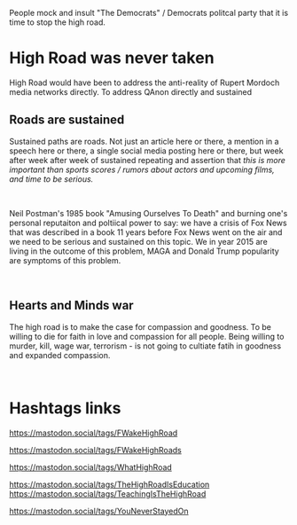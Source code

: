 People mock and insult "The Democrats" / Democrats politcal party that it is time to stop the high road.

# High Road was never taken

High Road would have been to address the anti-reality of Rupert Mordoch media networks directly. To address QAnon directly and sustained

## Roads are sustained

Sustained paths are roads. Not just an article here or there, a mention in a speech here or there, a single social media posting here or there, but week after week after week of sustained repeating and assertion that *this is more important than sports scores / rumors about actors and upcoming films, and time to be serious.*

&nbsp;

Neil Postman's 1985 book "Amusing Ourselves To Death" and burning one's personal reputaiton and poltiical power to say: we have a crisis of Fox News that was described in a book 11 years before Fox News went on the air and we need to be serious and sustained on this topic. We in year 2015 are living in the outcome of this problem, MAGA and Donald Trump popularity are symptoms of this problem.

&nbsp;

## Hearts and Minds war

The high road is to make the case for compassion and goodness. To be willing to die for faith in love and compassion for all people. Being willing to murder, kill, wage war, terrorism - is not going to cultiate fatih in goodness and expanded compassion.

&nbsp;

# Hashtags links

https://mastodon.social/tags/FWakeHighRoad

https://mastodon.social/tags/FWakeHighRoads

https://mastodon.social/tags/WhatHighRoad

https://mastodon.social/tags/TheHighRoadIsEducation    
https://mastodon.social/tags/TeachingIsTheHighRoad   

https://mastodon.social/tags/YouNeverStayedOn




